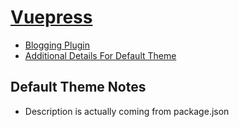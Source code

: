 # [Vuepress](https://vuepress.vuejs.org/)

* [Blogging Plugin](https://github.com/vuepress/vuepress-plugin-blog)
* [Additional Details For Default Theme](https://vuepressbook.com/)

## Default Theme Notes

* Description is actually coming from package.json